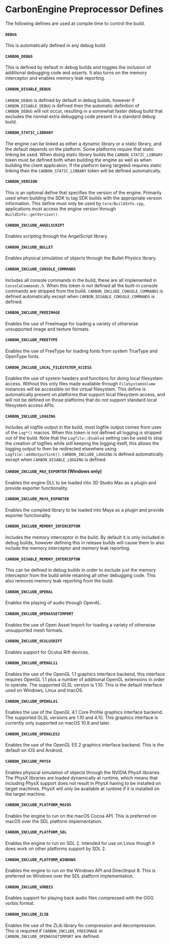 # CarbonEngine Preprocessor Defines

The following defines are used at compile time to control the build.

#### `DEBUG`

This is automatically defined in any debug build.

#### `CARBON_DEBUG`

This is defined by default in debug builds and toggles the inclusion of additional debugging code and asserts. It also
turns on the memory interceptor and enables memory leak reporting.

#### `CARBON_DISABLE_DEBUG`

`CARBON_DEBUG` is defined by default in debug builds, however if `CARBON_DISABLE_DEBUG` is defined then the automatic
definition of `CARBON_DEBUG` will not occur, resulting in a somewhat faster debug build that excludes the normal extra
debugging code present in a standard debug build.

#### `CARBON_STATIC_LIBRARY`

The engine can be linked as either a dynamic library or a static library, and the default depends on the platform. Some
platforms require that static linking be used. When doing static library builds the `CARBON_STATIC_LIBRARY` token must
be defined both when building the engine as well as when building the client application. If the platform being targeted
requires static linking then the `CARBON_STATIC_LIBRARY` token will be defined automatically.

#### `CARBON_VERSION`

This is an optional define that specifies the version of the engine. Primarily used when building the SDK to tag SDK
builds with the appropriate version information. This define must only be used by `Core/BuildInfo.cpp`, applications
must access the engine version through `BuildInfo::getVersion()`.

#### `CARBON_INCLUDE_ANGELSCRIPT`

Enables scripting through the AngelScript library.

#### `CARBON_INCLUDE_BULLET`

Enables physical simulation of objects through the Bullet Physics library.

#### `CARBON_INCLUDE_CONSOLE_COMMANDS`

Includes all console commands in the build, these are all implemented in `ConsoleCommands.h`. When this token is not
defined all the built-in console commands are stripped from the build. `CARBON_INCLUDE_CONSOLE_COMMANDS` is defined
automatically except when `CARBON_DISABLE_CONSOLE_COMMANDS` is defined.

#### `CARBON_INCLUDE_FREEIMAGE`

Enables the use of FreeImage for loading a variety of otherwise unsupported image and texture formats.

#### `CARBON_INCLUDE_FREETYPE`

Enables the use of FreeType for loading fonts from system TrueType and OpenType fonts.

#### `CARBON_INCLUDE_LOCAL_FILESYSTEM_ACCESS`

Enables the use of system headers and functions for doing local filesystem access. Without this only files made
available through `FileSystemVolume` instances will be accessible on the virtual filesystem. This define is
automatically present on platforms that support local filesystem access, and will not be defined on those platforms that
do not support standard local filesystem access APIs.

#### `CARBON_INCLUDE_LOGGING`

Includes all logfile output in the build, most logfile output comes from uses of the `Log*()` macros. When this token is
not defined all logging is stripped out of the build. Note that the `Logfile::Enabled` setting can be used to stop the
creation of logfiles while still keeping the logging itself, this allows the logging output to then be redirected
elsewhere using `Logfile::addOutputSink()`. `CARBON_INCLUDE_LOGGING` is defined automatically except when
`CARBON_DISABLE_LOGGING` is defined.

#### `CARBON_INCLUDE_MAX_EXPORTER` (Windows only)

Enables the engine DLL to be loaded into 3D Studio Max as a plugin and provide exporter functionality.

#### `CARBON_INCLUDE_MAYA_EXPORTER`

Enables the compiled library to be loaded into Maya as a plugin and provide exporter functionality.

#### `CARBON_INCLUDE_MEMORY_INTERCEPTOR`

Includes the memory interceptor in the build. By default it is only included in debug builds, however defining this in
release builds will cause them to also include the memory interceptor and memory leak reporting.

#### `CARBON_DISABLE_MEMORY_INTERCEPTOR`

This can be defined in debug builds in order to exclude just the memory interceptor from the build while retaining all
other debugging code. This also removes memory leak reporting from the build.

#### `CARBON_INCLUDE_OPENAL`

Enables the playing of audio through OpenAL.

#### `CARBON_INCLUDE_OPENASSETIMPORT`

Enables the use of Open Asset Import for loading a variety of otherwise unsupported mesh formats.

#### `CARBON_INCLUDE_OCULUSRIFT`

Enables support for Oculus Rift devices.

#### `CARBON_INCLUDE_OPENGL11`

Enables the use of the OpenGL 1.1 graphics interface backend, this interface requires OpenGL 1.1 plus a number of
additional OpenGL extensions in order to operate. The supported GLSL version is 1.10. This is the default interface used
on Windows, Linux and macOS.

#### `CARBON_INCLUDE_OPENGL41`

Enables the use of the OpenGL 4.1 Core Profile graphics interface backend. The supported GLSL versions are 1.10 and
4.10. This graphics interface is currently only supported on macOS 10.9 and later.

#### `CARBON_INCLUDE_OPENGLES2`

Enables the use of the OpenGL ES 2 graphics interface backend. This is the default on iOS and Android.

#### `CARBON_INCLUDE_PHYSX`

Enables physical simulation of objects through the NVIDIA PhysX libraries. The PhysX libraries are loaded dynamically at
runtime, which means that including PhysX support does not result in PhysX having to be installed on target machines.
PhysX will only be available at runtime if it is installed on the target machine.

#### `CARBON_INCLUDE_PLATFORM_MACOS`

Enables the engine to run on the macOS Cocoa API. This is preferred on macOS over the SDL platform implementation.

#### `CARBON_INCLUDE_PLATFORM_SDL`

Enables the engine to run on SDL 2. Intended for use on Linux though it does work on other platforms support by SDL 2.

#### `CARBON_INCLUDE_PLATFORM_WINDOWS`

Enables the engine to run on the Windows API and DirectInput 8. This is preferred on Windows over the SDL platform
implementation.

#### `CARBON_INCLUDE_VORBIS`

Enables support for playing back audio files compressed with the OGG vorbis format.

#### `CARBON_INCLUDE_ZLIB`

Enables the use of the ZLib library for compression and decompression. This is required if `CARBON_INCLUDE_FREEIMAGE` or
`CARBON_INCLUDE_OPENASSETIMPORT` are defined.
